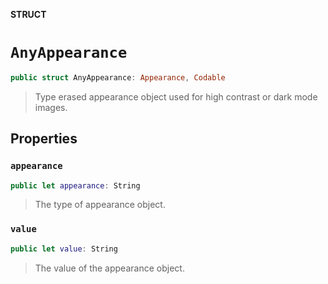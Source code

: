 **STRUCT**

# `AnyAppearance`

```swift
public struct AnyAppearance: Appearance, Codable
```

> Type erased appearance object  used for high contrast or dark mode images.

## Properties
### `appearance`

```swift
public let appearance: String
```

> The type of appearance object.

### `value`

```swift
public let value: String
```

> The value of the appearance object.
